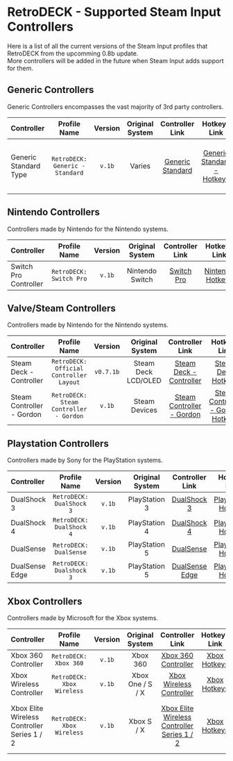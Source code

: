 # RetroDECK - Supported Steam Input Controllers

Here is a list of all the current versions of the Steam Input profiles that RetroDECK from the upcomming 0.8b update.<br>
More controllers will be added in the future when Steam Input adds support for them.

## Generic Controllers

Generic Controllers encompasses the vast majority of 3rd party controllers.

| Controller         | Profile Name |  Version      |   Original System   |   Controller Link |  Hotkeys Link   |  Comment  |
| :---                     | :---:               | :---:                 |       :---:          |  :---:     |   :---:     |    :---:     |
| Generic Standard Type |   `RetroDECK: Generic - Standard`      |   `v.1b`          |  Varies  |       [Generic Standard](../wiki_controllers/generic/standard/generic-standard.md)   |  [Generic Standard - Hotkeys](../wiki_controllers/generic/standard/generic-standard-hotkeys.md)| Majority of 3rd Party Controllers with a Standard Layout |


## Nintendo Controllers

Controllers made by Nintendo for the Nintendo systems.

| Controller         | Profile Name |  Version      |   Original System   |   Controller Link |  Hotkeys Link   |  Comment  |
| :---                     | :---:               | :---:                 |       :---:          |  :---:     |   :---:     |    :---:     |
| Switch Pro Controller      |   `RetroDECK: Switch Pro`      |   `v.1b`          |  Nintendo Switch  |       [Switch Pro](../wiki_controllers/nintendo/switch-pro.md)   |  [Nintendo Hotkeys](../wiki_controllers/nintendo/nintendo-hotkeys.md)  |  |

## Valve/Steam Controllers

Controllers made by Nintendo for the Nintendo systems.

| Controller         | Profile Name |  Version      |   Original System   |   Controller Link |  Hotkeys Link   |  Comment  |
| :---                     | :---:               | :---:                 |       :---:          |  :---:     |   :---:     |    :---:     |
| Steam Deck - Controller      |   `RetroDECK: Official Controller Layout`      |   `v0.7.1b`          |  Steam Deck LCD/OLED  |       [Steam Deck - Controller](../wiki_controllers/steam/controllers-steamdeck.md)    |  [Steam Deck Hotkeys](../wiki_controllers/steam/controllers-steamdeck.md)  |  |
| Steam Controller - Gordon    |   `RetroDECK: Steam Controller - Gordon`      |   `v.1b`          |  Steam Devices  |       [Steam Controller - Gordon](../wiki_controllers/steam/steam-controller-gordon.md)    |  [Steam Controller - Gordon Hotkeys](../wiki_controllers/steam/steam-controller-gordon.md)  |  |

## Playstation Controllers

Controllers made by Sony for the PlayStation systems.

| Controller         | Profile Name |  Version      |   Original System   |   Controller Link |  Hotkeys Link   |  Comment  |
| :---                     | :---:               | :---:                 |       :---:          |  :---:     |   :---:     |    :---:     |
| DualShock 3      |   `RetroDECK: DualShock 3`      |   `v.1b`          |  PlayStation 3  |       [DualShock 3](../wiki_controllers/playstation/dualshock-3.md)   |  [PlayStation Hotkeys](../wiki_controllers/playstation/playstation-hotkeys.md)|  |
| DualShock 4      |   `RetroDECK: DualShock 4`      |   `v.1b`          |  PlayStation 4  |       [DualShock 4](../wiki_controllers/playstation/dualshock-4.md)   |  [PlayStation Hotkeys](../wiki_controllers/playstation/playstation-hotkeys.md)|  |
| DualSense        |   `RetroDECK: DualSense`        |   `v.1b`          |  PlayStation 5  |       [DualSense](../wiki_controllers/playstation/dualsense.md)   |  [PlayStation Hotkeys](../wiki_controllers/playstation/playstation-hotkeys.md)|  |
| DualSense Edge   |   `RetroDECK: Dualshock 3`      |   `v.1b`          |  PlayStation 5  |       [DualSense Edge](../wiki_controllers/playstation/dualsense-edge.md)   |  [PlayStation Hotkeys](../wiki_controllers/playstation/playstation-hotkeys.md)|  |


## Xbox Controllers

Controllers made by Microsoft for the Xbox systems.

| Controller         | Profile Name |  Version      |   Original System   |   Controller Link |  Hotkeys Link   |  Comment  |
| :---                     | :---:               | :---:                 |       :---:          |  :---:     |   :---:     |    :---:     |
| Xbox 360 Controller     |   `RetroDECK: Xbox 360`      |   `v.1b`          |  Xbox 360  |       [Xbox 360 Controller](../wiki_controllers/xbox/xbox-360.md)   |  [Xbox Hotkeys](../wiki_controllers/xbox/xbox-hotkeys.md)|  |
| Xbox Wireless Controller|   `RetroDECK: Xbox Wireless` |   `v.1b`          |  Xbox One / S / X  |       [Xbox Wireless Controller](../wiki_controllers/xbox/xbox-wireless.md)   |  [Xbox Hotkeys](../wiki_controllers/xbox/xbox-hotkeys.md)|  |
| Xbox Elite Wireless Controller Series 1 / 2|   `RetroDECK: Xbox Wireless` |   `v.1b`          |  Xbox S / X  |       [Xbox Elite Wireless Controller Series 1 / 2](../wiki_controllers/xbox/xbox-wireless-elite.md)   |  [Xbox Hotkeys](../wiki_controllers/xbox/xbox-hotkeys.md)| Works as a normal Xbox Wireless in Steam Input|

